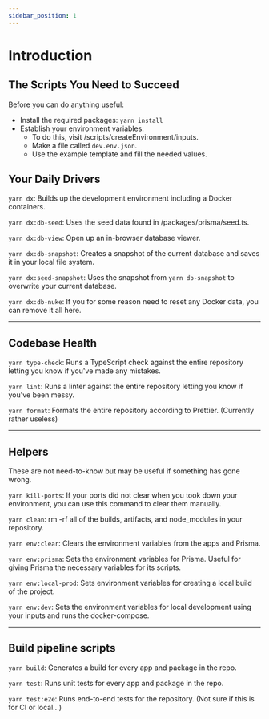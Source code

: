 ```yaml
---
sidebar_position: 1
---
```


# Introduction

## The Scripts You Need to Succeed

Before you can do anything useful:

- Install the required packages: `yarn install`
- Establish your environment variables:
  - To do this, visit /scripts/createEnvironment/inputs.
  - Make a file called `dev.env.json`.
  - Use the example template and fill the needed values.

## Your Daily Drivers

`yarn dx`: Builds up the development environment including a Docker containers.

`yarn dx:db-seed`: Uses the seed data found in /packages/prisma/seed.ts.

`yarn dx:db-view`: Open up an in-browser database viewer.

`yarn dx:db-snapshot`: Creates a snapshot of the current database and saves it in your local file system.

`yarn dx:seed-snapshot`: Uses the snapshot from `yarn db-snapshot` to overwrite your current database.

`yarn dx:db-nuke`: If you for some reason need to reset any Docker data, you can remove it all here.

---

## Codebase Health

`yarn type-check`: Runs a TypeScript check against the entire repository letting you know if you've made any mistakes.

`yarn lint`: Runs a linter against the entire repository letting you know if you've been messy.

`yarn format`: Formats the entire repository according to Prettier. (Currently rather useless)

---

## Helpers

These are not need-to-know but may be useful if something has gone wrong.

`yarn kill-ports`: If your ports did not clear when you took down your environment, you can use this command to clear them manually.

`yarn clean`: rm -rf all of the builds, artifacts, and node_modules in your repository.

`yarn env:clear`: Clears the environment variables from the apps and Prisma.

`yarn env:prisma`: Sets the environment variables for Prisma. Useful for giving Prisma the necessary variables for its scripts.

`yarn env:local-prod`: Sets environment variables for creating a local build of the project.

`yarn env:dev`: Sets the environment variables for local development using your inputs and runs the docker-compose.

---

## Build pipeline scripts

`yarn build`: Generates a build for every app and package in the repo.

`yarn test`: Runs unit tests for every app and package in the repo.

`yarn test:e2e`: Runs end-to-end tests for the repository. (Not sure if this is for CI or local...)
